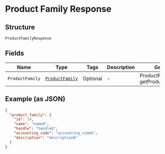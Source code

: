 
# Product Family Response

## Structure

`ProductFamilyResponse`

## Fields

| Name | Type | Tags | Description | Getter | Setter |
|  --- | --- | --- | --- | --- | --- |
| `ProductFamily` | [`ProductFamily`](../../doc/models/product-family.md) | Optional | - | ProductFamily getProductFamily() | setProductFamily(ProductFamily productFamily) |

## Example (as JSON)

```json
{
  "product_family": {
    "id": 14,
    "name": "name0",
    "handle": "handle6",
    "accounting_code": "accounting_code6",
    "description": "description0"
  }
}
```

